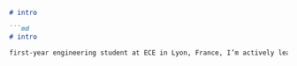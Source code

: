 ```md
# intro

```md
# intro

first-year engineering student at ECE in Lyon, France, I’m actively learning C and C++ and have a strong interest in cybersecurity.
```